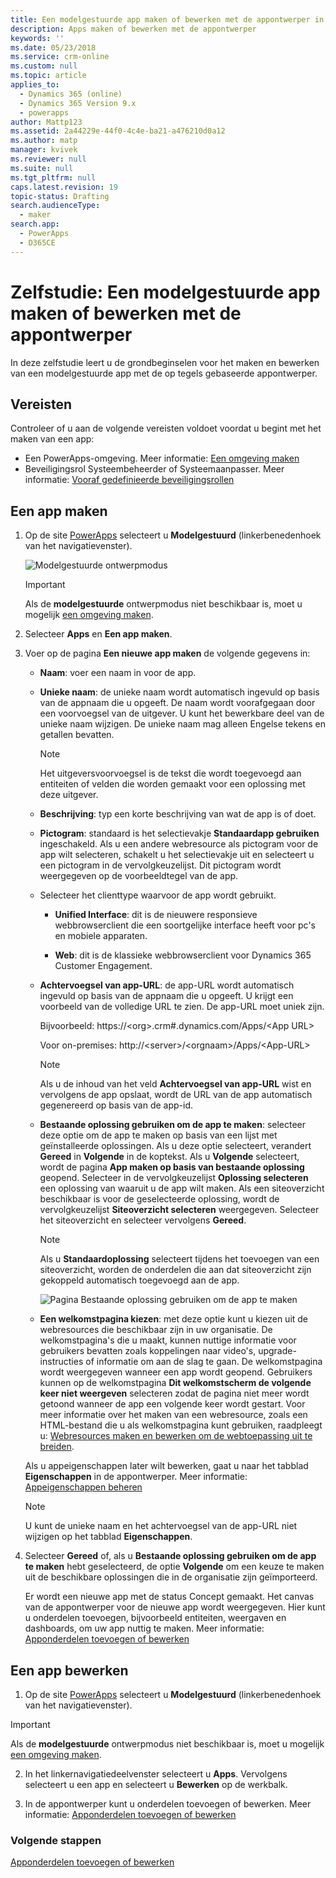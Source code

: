 ```yaml
---
title: Een modelgestuurde app maken of bewerken met de appontwerper in PowerApps | MicrosoftDocs
description: Apps maken of bewerken met de appontwerper
keywords: ''
ms.date: 05/23/2018
ms.service: crm-online
ms.custom: null
ms.topic: article
applies_to:
  - Dynamics 365 (online)
  - Dynamics 365 Version 9.x
  - powerapps
author: Mattp123
ms.assetid: 2a44229e-44f0-4c4e-ba21-a476210d0a12
ms.author: matp
manager: kvivek
ms.reviewer: null
ms.suite: null
ms.tgt_pltfrm: null
caps.latest.revision: 19
topic-status: Drafting
search.audienceType:
  - maker
search.app:
  - PowerApps
  - D365CE
---
```


# <a name="tutorial-create-a-model-driven-app-by-using-the-app-designer"></a>Zelfstudie: Een modelgestuurde app maken of bewerken met de appontwerper

In deze zelfstudie leert u de grondbeginselen voor het maken en bewerken van een modelgestuurde app met de op tegels gebaseerde appontwerper.

## <a name="prerequisites"></a>Vereisten
Controleer of u aan de volgende vereisten voldoet voordat u begint met het maken van een app:
- Een PowerApps-omgeving. Meer informatie: [Een omgeving maken](https://docs.microsoft.com/powerapps/administrator/create-environment)
- Beveiligingsrol Systeembeheerder of Systeemaanpasser. Meer informatie: [Vooraf gedefinieerde beveiligingsrollen](https://docs.microsoft.com/powerapps/maker/model-driven-apps/share-model-driven-app#about-predefined-security-roles)
 
<a name="createApp"></a>   
## <a name="create-an-app"></a>Een app maken  

1.  Op de site [PowerApps](https://web.powerapps.com/?utm_source=padocs&utm_medium=linkinadoc&utm_campaign=referralsfromdoc) selecteert u **Modelgestuurd** (linkerbenedenhoek van het navigatievenster).  

    ![Modelgestuurde ontwerpmodus](media/model-driven-switch.png)

    > [!IMPORTANT]
    > Als de **modelgestuurde** ontwerpmodus niet beschikbaar is, moet u mogelijk [een omgeving maken](https://docs.microsoft.com/powerapps/administrator/create-environment). 

2. Selecteer **Apps** en **Een app maken**.

3. Voer op de pagina **Een nieuwe app maken** de volgende gegevens in: 

    - **Naam**: voer een naam in voor de app.  
  
    - **Unieke naam**: de unieke naam wordt automatisch ingevuld op basis van de appnaam die u opgeeft. De naam wordt voorafgegaan door een voorvoegsel van de uitgever. U kunt het bewerkbare deel van de unieke naam wijzigen. De unieke naam mag alleen Engelse tekens en getallen bevatten.  
  
        > [!NOTE]
        >  Het uitgeversvoorvoegsel is de tekst die wordt toegevoegd aan entiteiten of velden die worden gemaakt voor een oplossing met deze uitgever.   
  
    - **Beschrijving**: typ een korte beschrijving van wat de app is of doet.  
  
    - **Pictogram**: standaard is het selectievakje **Standaardapp gebruiken** ingeschakeld. Als u een andere webresource als pictogram voor de app wilt selecteren, schakelt u het selectievakje uit en selecteert u een pictogram in de vervolgkeuzelijst. Dit pictogram wordt weergegeven op de voorbeeldtegel van de app.  
  
    - Selecteer het clienttype waarvoor de app wordt gebruikt.  
  
        - **Unified Interface**: dit is de nieuwere responsieve webbrowserclient die een soortgelijke interface heeft voor pc's en mobiele apparaten.  

        - **Web**: dit is de klassieke webbrowserclient voor Dynamics 365 Customer Engagement.  
    
    - **Achtervoegsel van app-URL**: de app-URL wordt automatisch ingevuld op basis van de appnaam die u opgeeft. U krijgt een voorbeeld van de volledige URL te zien. De app-URL moet uniek zijn.  
  
         Bijvoorbeeld: https://\<org>.crm#.dynamics.com/Apps/\<App URL>

         Voor on-premises: http://\<server>/\<orgnaam>/Apps/\<App-URL> 
  
      > [!NOTE]
      >  Als u de inhoud van het veld **Achtervoegsel van app-URL** wist en vervolgens de app opslaat, wordt de URL van de app automatisch gegenereerd op basis van de app-id.  
  
    - **Bestaande oplossing gebruiken om de app te maken**: selecteer deze optie om de app te maken op basis van een lijst met geïnstalleerde oplossingen. Als u deze optie selecteert, verandert **Gereed** in **Volgende** in de koptekst. Als u **Volgende** selecteert, wordt de pagina **App maken op basis van bestaande oplossing** geopend. Selecteer in de vervolgkeuzelijst **Oplossing selecteren** een oplossing van waaruit u de app wilt maken. Als een siteoverzicht beschikbaar is voor de geselecteerde oplossing, wordt de vervolgkeuzelijst **Siteoverzicht selecteren** weergegeven. Selecteer het siteoverzicht en selecteer vervolgens **Gereed**.

      > [!NOTE]
      > Als u **Standaardoplossing** selecteert tijdens het toevoegen van een siteoverzicht, worden de onderdelen die aan dat siteoverzicht zijn gekoppeld automatisch toegevoegd aan de app.  

      ![Pagina Bestaande oplossing gebruiken om de app te maken](media/use-existing-solution-to-create-the-app.png "Bestaande oplossing gebruiken om de app te maken") 

    - **Een welkomstpagina kiezen**: met deze optie kunt u kiezen uit de webresources die beschikbaar zijn in uw organisatie. De welkomstpagina's die u maakt, kunnen nuttige informatie voor gebruikers bevatten zoals koppelingen naar video's, upgrade-instructies of informatie om aan de slag te gaan. De welkomstpagina wordt weergegeven wanneer een app wordt geopend. Gebruikers kunnen op de welkomstpagina **Dit welkomstscherm de volgende keer niet weergeven** selecteren zodat de pagina niet meer wordt getoond wanneer de app een volgende keer wordt gestart. Voor meer informatie over het maken van een webresource, zoals een HTML-bestand die u als welkomstpagina kunt gebruiken, raadpleegt u: [Webresources maken en bewerken om de webtoepassing uit te breiden](create-edit-web-resources.md).  
      
    Als u appeigenschappen later wilt bewerken, gaat u naar het tabblad **Eigenschappen** in de appontwerper. Meer informatie: [Appeigenschappen beheren](manage-app-properties.md)  
  
     > [!NOTE]
     >  U kunt de unieke naam en het achtervoegsel van de app-URL niet wijzigen op het tabblad **Eigenschappen**.  
  
4. Selecteer **Gereed** of, als u **Bestaande oplossing gebruiken om de app te maken** hebt geselecteerd, de optie **Volgende** om een keuze te maken uit de beschikbare oplossingen die in de organisatie zijn geïmporteerd.  
  
    Er wordt een nieuwe app met de status Concept gemaakt. Het canvas van de appontwerper voor de nieuwe app wordt weergegeven. Hier kunt u onderdelen toevoegen, bijvoorbeeld entiteiten, weergaven en dashboards, om uw app nuttig te maken. Meer informatie: [Apponderdelen toevoegen of bewerken](add-edit-app-components.md)  
   
<a name="editApp"></a>   
## <a name="edit-an-app"></a>Een app bewerken  
  
1.  Op de site [PowerApps](https://web.powerapps.com/?utm_source=padocs&utm_medium=linkinadoc&utm_campaign=referralsfromdoc) selecteert u **Modelgestuurd** (linkerbenedenhoek van het navigatievenster).  

> [!IMPORTANT]
> Als de **modelgestuurde** ontwerpmodus niet beschikbaar is, moet u mogelijk [een omgeving maken](https://docs.microsoft.com/powerapps/administrator/create-environment). 

2. In het linkernavigatiedeelvenster selecteert u **Apps**. Vervolgens selecteert u een app en selecteert u **Bewerken** op de werkbalk.   

3. In de appontwerper kunt u onderdelen toevoegen of bewerken. Meer informatie: [Apponderdelen toevoegen of bewerken](add-edit-app-components.md)  
 
  
### <a name="next-steps"></a>Volgende stappen  
 [Apponderdelen toevoegen of bewerken](add-edit-app-components.md)   



